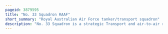 ```yaml
---
pageid: 3879595
title: "No. 33 Squadron RAAF"
short_summary: "Royal Australian Air Force tanker/transport squadron"
description: "No. 33 Squadron is a strategic Transport and air-to-air refueling Squadron of the Royal australian Air Force. Airbus operates kc-30a multi Role Tanker Transports from amberley Raaf Base Queensland. The Squadron was formed in february 1942 for Service during World War Ii operating a short Empire flying Boat and a Variety of smaller Aircraft. By 1944 it had fully re-equipped with douglas c-47 Dakota Transports that it flew in new Guinea before disbanding in may 1946."
---
```

